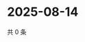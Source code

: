# 2025-08-14

共 0 条

<!-- BEGIN ZHIHUVIDEO -->
<!-- 最后更新时间 Thu Aug 14 2025 04:12:58 GMT+0800 (China Standard Time) -->

<!-- END ZHIHUVIDEO -->
